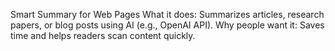Smart Summary for Web Pages
What it does: Summarizes articles, research papers, or blog posts using AI (e.g., OpenAI API). Why people want it: Saves time and helps readers scan content quickly. 
